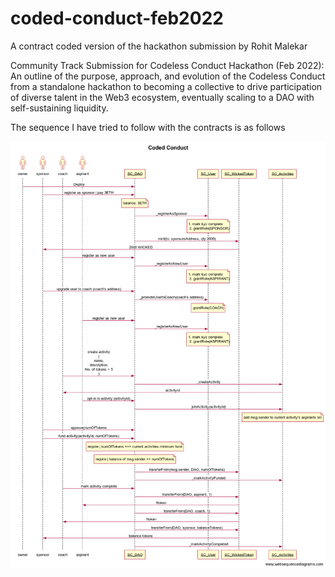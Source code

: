 # coded-conduct-feb2022
A contract coded version of the hackathon submission by Rohit Malekar

Community Track Submission for Codeless Conduct Hackathon  (Feb 2022): An outline of the purpose, approach, and evolution of the Codeless Conduct from a standalone hackathon to becoming a collective to drive participation of diverse talent in the Web3 ecosystem, eventually scaling to a DAO with self-sustaining liquidity.


The sequence I have tried to follow with the contracts is as follows


![Coded Conduct Sequence Diagram 1.0](https://raw.githubusercontent.com/hmeister10/codeless-conduct-feb2022/main/docs/Coded%20Conduct.png "Coded Conduct Sequence Diagram 1.0")